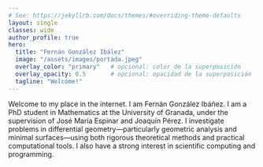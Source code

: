 ```yaml
---
# See: https://jekyllrb.com/docs/themes/#overriding-theme-defaults
layout: single
classes: wide
author_profile: true
hero:
  title: "Fernán González Ibález"
  image: "/assets/images/portada.jpeg"
  overlay_color: "primary"   # opcional: color de la superposición
  overlay_opacity: 0.5       # opcional: opacidad de la superposición
  tagline: "Welcome!"
---
```

Welcome to my place in the internet. I am Fernán González Ibáñez. I am a PhD student in Mathematics at the University of Granada, under the supervision of José María Espinar and Joaquín Pérez.  I investigate problems in differential geometry—particularly geometric analysis and minimal surfaces—using both rigorous theoretical methods and practical computational tools. I also have a strong interest in scientific computing and programming.



